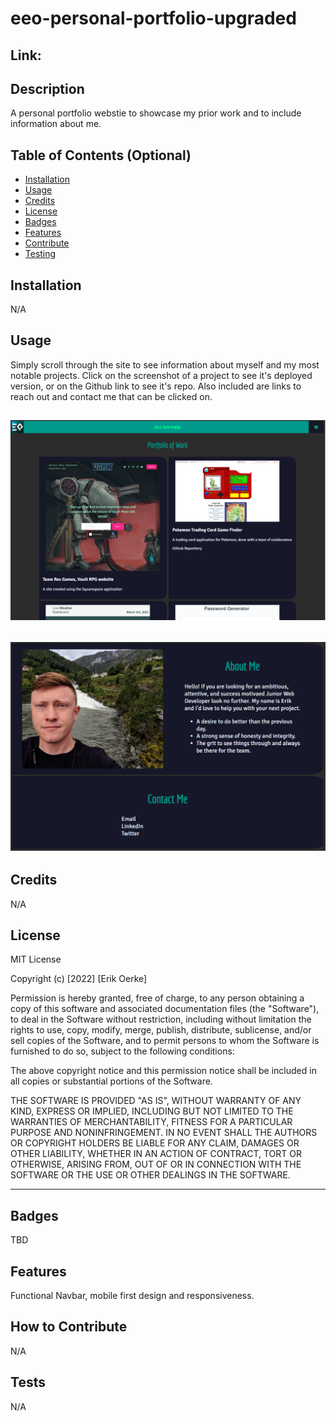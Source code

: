 # eeo-personal-portfolio-upgraded

## Link:

## Description

A personal portfolio webstie to showcase my prior work and to include information about me.

## Table of Contents (Optional)

- [Installation](#installation)
- [Usage](#usage)
- [Credits](#credits)
- [License](#license)
- [Badges](#badges)
- [Features](#features)
- [Contribute](#contribute)
- [Testing](#testing)

## Installation

N/A

## Usage

Simply scroll through the site to see information about myself and my most notable projects. Click on the screenshot of a project to see it's deployed version, or on the Github link to see it's repo. Also included are links to reach out and contact me that can be clicked on.

## ![img](/assets/img/page_load.PNG)

## ![img](/assets/img/lower_site.PNG)

## Credits

N/A

## License

MIT License

Copyright (c) [2022] [Erik Oerke]

Permission is hereby granted, free of charge, to any person obtaining a copy
of this software and associated documentation files (the "Software"), to deal
in the Software without restriction, including without limitation the rights
to use, copy, modify, merge, publish, distribute, sublicense, and/or sell
copies of the Software, and to permit persons to whom the Software is
furnished to do so, subject to the following conditions:

The above copyright notice and this permission notice shall be included in all
copies or substantial portions of the Software.

THE SOFTWARE IS PROVIDED "AS IS", WITHOUT WARRANTY OF ANY KIND, EXPRESS OR
IMPLIED, INCLUDING BUT NOT LIMITED TO THE WARRANTIES OF MERCHANTABILITY,
FITNESS FOR A PARTICULAR PURPOSE AND NONINFRINGEMENT. IN NO EVENT SHALL THE
AUTHORS OR COPYRIGHT HOLDERS BE LIABLE FOR ANY CLAIM, DAMAGES OR OTHER
LIABILITY, WHETHER IN AN ACTION OF CONTRACT, TORT OR OTHERWISE, ARISING FROM,
OUT OF OR IN CONNECTION WITH THE SOFTWARE OR THE USE OR OTHER DEALINGS IN THE
SOFTWARE.

---

## Badges

TBD

## Features

Functional Navbar, mobile first design and responsiveness.

## How to Contribute

N/A

## Tests

N/A
